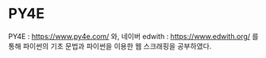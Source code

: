 # PY4E

PY4E : https://www.py4e.com/ 와, 네이버 edwith : https://www.edwith.org/ 를 통해 파이썬의 기초 문법과 파이썬을 이용한 웹 스크래핑을 공부하였다. 
